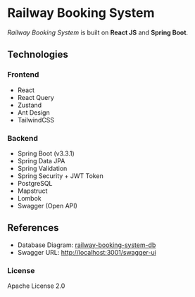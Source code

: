# Railway Booking System

_Railway Booking System_ is built on **React JS** and **Spring Boot**.

## Technologies

### Frontend

- React
- React Query
- Zustand
- Ant Design
- TailwindCSS

### Backend

- Spring Boot (v3.3.1)
- Spring Data JPA
- Spring Validation
- Spring Security + JWT Token
- PostgreSQL
- Mapstruct
- Lombok
- Swagger (Open API)

## References

- Database Diagram: [railway-booking-system-db](https://dbdocs.io/transinh085/Railway-Booking-System?view=relationships)
- Swagger URL: [http://localhost:3001/swagger-ui](http://localhost:3001/swagger-ui/index.html)

### License

Apache License 2.0

